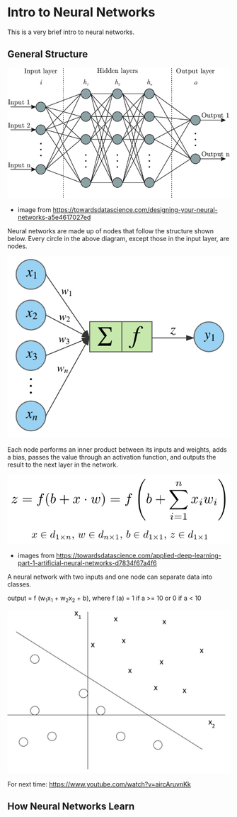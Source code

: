 # Intro to Neural Networks

This is a very brief intro to neural networks.

## General Structure

![NN Structure](images/nnStructure.png)
* image from https://towardsdatascience.com/designing-your-neural-networks-a5e4617027ed

Neural networks are made up of nodes that follow the structure shown below. Every circle in the above diagram, except those in the input layer, are nodes.

![NN Node](images/nnNode.png)

Each node performs an inner product between its inputs and weights, adds a bias, passes the value through an activation function, and outputs the result to the next layer in the network.

![NN Node Equation](images/nnNodeEquation.png)
* images from https://towardsdatascience.com/applied-deep-learning-part-1-artificial-neural-networks-d7834f67a4f6

A neural network with two inputs and one node can separate data into classes.

output = f (w<sub>1</sub>x<sub>1</sub> + w<sub>2</sub>x<sub>2</sub> + b), where f (a) = 1 if a >= 10 or 0 if a < 10

![NN Lin Sep](images/nnLinearSep.JPG)

For next time: https://www.youtube.com/watch?v=aircAruvnKk

## How Neural Networks Learn

